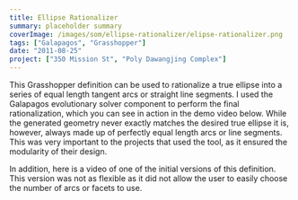```yaml
---
title: Ellipse Rationalizer
summary: placeholder summary
coverImage: /images/som/ellipse-rationalizer/elipse-rationalizer.png
tags: ["Galapagos", "Grasshopper"]
date: "2011-08-25"
project: ["350 Mission St", "Poly Dawangjing Complex"]
---
```


This Grasshopper definition can be used to rationalize a true ellipse into a series of equal length tangent arcs or straight line segments. I used the Galapagos evolutionary solver component to perform the final rationalization, which you can see in action in the demo video below. While the generated geometry never exactly matches the desired true ellipse it is, however, always made up of perfectly equal length arcs or line segments. This was very important to the projects that used the tool, as it ensured the modularity of their design.

In addition, here is a video of one of the initial versions of this definition. This version was not as flexible as it did not allow the user to easily choose the number of arcs or facets to use.
